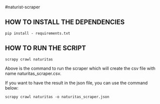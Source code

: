 #naturist-scraper




## HOW TO INSTALL THE DEPENDENCIES


    pip install - requirements.txt



## HOW TO RUN THE SCRIPT


    scrapy crawl naturitas


Above is the command to run the scraper which will create the csv file with name naturitas_scraper.csv.

If you want to have the result in the json file, you can use the command below:

    scrapy crawl naturitas -o naturitas_scraper.json


